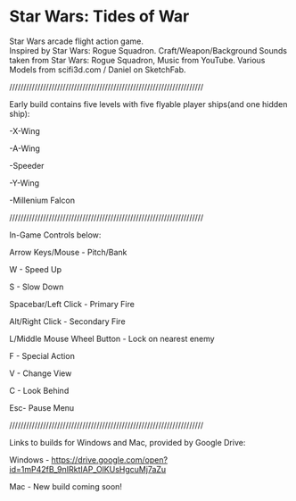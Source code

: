 # Star Wars: Tides of War
Star Wars arcade flight action game.  
Inspired by Star Wars: Rogue Squadron.
Craft/Weapon/Background Sounds taken from Star Wars: Rogue Squadron, Music from YouTube.
Various Models from scifi3d.com / Daniel on SketchFab.

/////////////////////////////////////////////////////////////////////

Early build contains five levels with five flyable player ships(and one hidden ship):

-X-Wing

-A-Wing

-Speeder

-Y-Wing

-Millenium Falcon



/////////////////////////////////////////////////////////////////////

In-Game Controls below:


Arrow Keys/Mouse - Pitch/Bank

W - Speed Up

S - Slow Down

Spacebar/Left Click - Primary Fire

Alt/Right Click - Secondary Fire

L/Middle Mouse Wheel Button - Lock on nearest enemy

F - Special Action

V - Change View

C - Look Behind

Esc- Pause Menu



/////////////////////////////////////////////////////////////////////

Links to builds for Windows and Mac, provided by Google Drive:

Windows - https://drive.google.com/open?id=1mP42fB_9nIRktIAP_OlKUsHgcuMj7aZu

Mac - New build coming soon!
